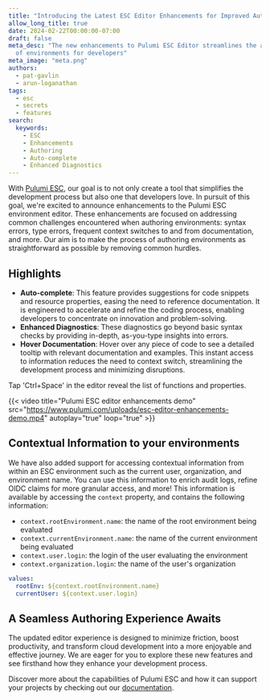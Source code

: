 ```yaml
---
title: "Introducing the Latest ESC Editor Enhancements for Improved Authoring"
allow_long_title: true
date: 2024-02-22T00:00:00-07:00
draft: false
meta_desc: "The new enhancements to Pulumi ESC Editor streamlines the authoring experience
  of environments for developers"
meta_image: "meta.png"
authors:
  - pat-gavlin
  - arun-loganathan
tags:
  - esc
  - secrets
  - features
search:
  keywords:
    - ESC
    - Enhancements
    - Authoring
    - Auto-complete
    - Enhanced Diagnostics
---
```


With [Pulumi ESC](/product/esc), our goal is to not only create a tool that simplifies the development process but also one that developers love. In pursuit of this goal, we're excited to announce enhancements to the Pulumi ESC environment editor. These enhancements are focused on addressing common challenges encountered when authoring environments: syntax errors, type errors, frequent context switches to and from documentation, and more. Our aim is to make the process of authoring environments as straightforward as possible by removing common hurdles.

<!--more-->

## Highlights

- **Auto-complete**: This feature provides suggestions for code snippets and resource properties, easing the need to reference documentation. It is engineered to accelerate and refine the coding process, enabling developers to concentrate on innovation and problem-solving.
- **Enhanced Diagnostics**: These diagnostics go beyond basic syntax checks by providing in-depth, as-you-type insights into errors.
- **Hover Documentation**: Hover over any piece of code to see a detailed tooltip with relevant documentation and examples. This instant access to information reduces the need to context switch, streamlining the development process and minimizing disruptions.

Tap 'Ctrl+Space' in the editor reveal the list of functions and properties.

{{< video title="Pulumi ESC editor enhancements demo" src="https://www.pulumi.com/uploads/esc-editor-enhancements-demo.mp4" autoplay="true" loop="true" >}}

## Contextual Information to your environments

We have also added support for accessing contextual information from within an ESC environment such as the current user, organization, and environment name. You can use this information to enrich audit logs, refine OIDC claims for more granular access, and more! This information is available by accessing the `context` property, and contains the following information:

* `context.rootEnvironment.name`: the name of the root environment being evaluated
* `context.currentEnvironment.name`: the name of the current environment being evaluated
* `context.user.login`: the login of the user evaluating the environment
* `context.organization.login`: the name of the user's organization

```yaml
values:
  rootEnv: ${context.rootEnvironment.name}
  currentUser: ${context.user.login}
```

## A Seamless Authoring Experience Awaits

The updated editor experience is designed to minimize friction, boost productivity, and transform cloud development into a more enjoyable and effective journey. We are eager for you to explore these new features and see firsthand how they enhance your development process.

Discover more about the capabilities of Pulumi ESC and how it can support your projects by checking out our [documentation](/docs/esc).
